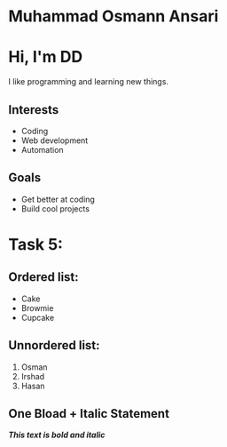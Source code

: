 # Muhammad Osmann Ansari
# Hi, I'm DD

I like programming and learning new things.

## Interests

- Coding
- Web development
- Automation

## Goals

- Get better at coding
- Build cool projects

# Task 5:
## Ordered list:
- Cake
- Browmie
- Cupcake
## Unnordered list:
1. Osman
2. Irshad
3. Hasan
## One Bload + Italic Statement
**_This text is bold and italic_**

